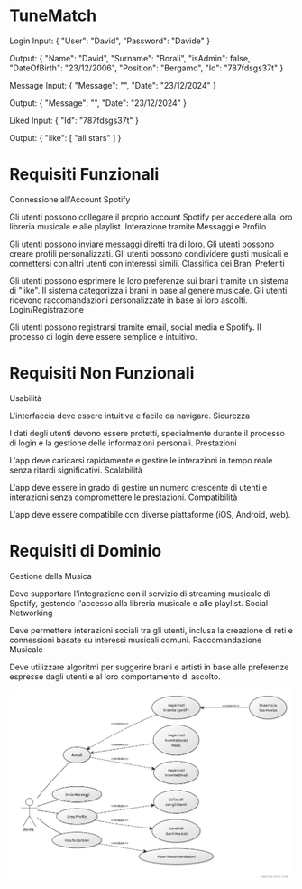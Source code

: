 # TuneMatch

Login
Input:
{
    "User": "David",
    "Password": "Davide"
}

Output:
{
    "Name": "David",
    "Surname": "Borali",
    "isAdmin": false,
    "DateOfBirth": "23/12/2006",
    "Position": "Bergamo",
    "Id": "787fdsgs37t"
}

Message
Input:
{
    "Message": "<message>",
    "Date": "23/12/2024"
}

Output:
{
    "Message": "<other user response>",
    "Date": "23/12/2024"
}


Liked 
Input:
{
    "Id": "787fdsgs37t"
}

Output:
{
    "like": [
        "all stars"
    ]
}

# Requisiti Funzionali
Connessione all'Account Spotify

Gli utenti possono collegare il proprio account Spotify per accedere alla loro libreria musicale e alle playlist.
Interazione tramite Messaggi e Profilo

Gli utenti possono inviare messaggi diretti tra di loro.
Gli utenti possono creare profili personalizzati.
Gli utenti possono condividere gusti musicali e connettersi con altri utenti con interessi simili.
Classifica dei Brani Preferiti

Gli utenti possono esprimere le loro preferenze sui brani tramite un sistema di "like".
Il sistema categorizza i brani in base al genere musicale.
Gli utenti ricevono raccomandazioni personalizzate in base ai loro ascolti.
Login/Registrazione

Gli utenti possono registrarsi tramite email, social media e Spotify.
Il processo di login deve essere semplice e intuitivo.

# Requisiti Non Funzionali
Usabilità

L'interfaccia deve essere intuitiva e facile da navigare.
Sicurezza

I dati degli utenti devono essere protetti, specialmente durante il processo di login e la gestione delle informazioni personali.
Prestazioni

L'app deve caricarsi rapidamente e gestire le interazioni in tempo reale senza ritardi significativi.
Scalabilità

L'app deve essere in grado di gestire un numero crescente di utenti e interazioni senza compromettere le prestazioni.
Compatibilità

L'app deve essere compatibile con diverse piattaforme (iOS, Android, web).

# Requisiti di Dominio
Gestione della Musica

Deve supportare l'integrazione con il servizio di streaming musicale di Spotify, gestendo l'accesso alla libreria musicale e alle playlist.
Social Networking

Deve permettere interazioni sociali tra gli utenti, inclusa la creazione di reti e connessioni basate su interessi musicali comuni.
Raccomandazione Musicale

Deve utilizzare algoritmi per suggerire brani e artisti in base alle preferenze espresse dagli utenti e al loro comportamento di ascolto.

![YUML](fa562280.jpg)


